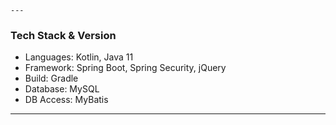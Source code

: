     ---

### Tech Stack & Version
- Languages: Kotlin, Java 11
- Framework: Spring Boot, Spring Security, jQuery
- Build: Gradle
- Database: MySQL
- DB Access: MyBatis

--- 